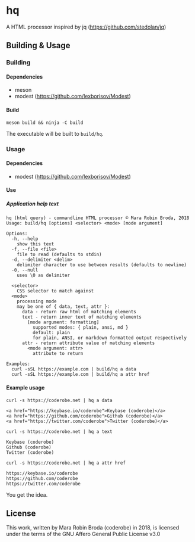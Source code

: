 # hq

A HTML processor inspired by jq (https://github.com/stedolan/jq)

## Building & Usage

### Building

#### Dependencies
- meson
- modest (https://github.com/lexborisov/Modest)

#### Build
`meson build && ninja -C build`

The executable will be built to `build/hq`.

### Usage

#### Dependencies
- modest (https://github.com/lexborisov/Modest)

#### Use

##### Application help text

```
hq (html query) - commandline HTML processor © Mara Robin Broda, 2018
Usage: build/hq [options] <selector> <mode> [mode argument]

Options:
  -h, --help
    show this text
  -f, --file <file>
    file to read (defaults to stdin)
  -d, --delimiter <delim>
    delimiter character to use between results (defaults to newline)
  -0, --null
    uses \0 as delimiter

  <selector>
    CSS selector to match against
  <mode>
    processing mode
    may be one of { data, text, attr }:
      data - return raw html of matching elements
      text - return inner text of matching elements
        [mode argument: formatting]
          supported modes: { plain, ansi, md }
          default: plain
          for plain, ANSI, or markdown formatted output respectively
      attr - return attribute value of matching elements
        <mode argument: attr>
          attribute to return

Examples:
  curl -sSL https://example.com | build/hq a data
  curl -sSL https://example.com | build/hq a attr href
```

#### Example usage

`curl -s https://coderobe.net | hq a data`
```
<a href="https://keybase.io/coderobe">Keybase (coderobe)</a>
<a href="https://github.com/coderobe">Github (coderobe)</a>
<a href="https://twitter.com/coderobe">Twitter (coderobe)</a>
``` 


`curl -s https://coderobe.net | hq a text` 
```
Keybase (coderobe)
Github (coderobe)
Twitter (coderobe)
```

`curl -s https://coderobe.net | hq a attr href` 
```
https://keybase.io/coderobe
https://github.com/coderobe
https://twitter.com/coderobe
```

You get the idea.

## License

This work, written by Mara Robin Broda (coderobe) in 2018, is licensed under the terms of the GNU Affero General Public License v3.0
